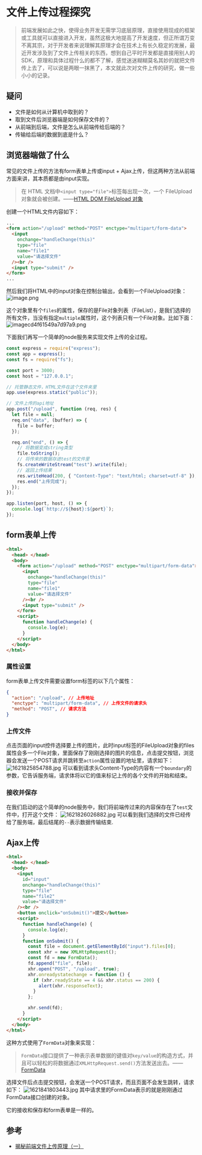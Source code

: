 # 文件上传过程探究

> 前端发展如此之快，使得业务开发无需学习底层原理，直接使用现成的框架或工具就可以直接进入开发，虽然这极大地提高了开发速度，但正所谓万变不离其宗，对于开发者来说理解其原理才会在技术上有长久稳定的发展，最近开发涉及到了文件上传相关的东西，想到自己平时开发都是直接用别人的SDK，原理和具体过程什么的都不了解，感觉迷迷糊糊莫名其妙的就把文件传上去了，可以说是两眼一抹黑了，本文就此次对文件上传的研究，做一些小小的记录。

## 疑问
* 文件是如何从计算机中取到的？
* 取到文件后浏览器端是如何保存文件的？
* 从前端到后端，文件是怎么从前端传给后端的？
* 传输给后端的数据到底是什么？

## 浏览器端做了什么

常见的文件上传的方法有form表单上传或input + Ajax上传，但这两种方法从前端方面来讲，其本质都是由input实现。
> 在 HTML 文档中`<input type="file">`标签每出现一次，一个 FileUpload 对象就会被创建。——[HTML DOM FileUpload 对象](https://www.w3school.com.cn/htmldom/dom_obj_fileupload.asp)

创建一个HTML文件内容如下：
```html
...
<form action="/upload" method="POST" enctype="multipart/form-data">
  <input
    onchange="handleChange(this)"
    type="file"
    name="file1"
    value="请选择文件"
  /><br />
  <input type="submit" />
</form>
...
```
然后我们将HTML中的input对象在控制台输出，会看到一个FileUpload对象：
![image.png](https://gallary.ithen.cn/images/2021/05/21/image.png)

这个对象里有个`files`的属性，保存的是File对象列表（FileList），是我们选择的所有文件，当没有指定`multiple`属性时，这个列表只有一个File对象。比如下面：
![imagecd4f61549a7d97a9.png](https://gallary.ithen.cn/images/2021/05/21/imagecd4f61549a7d97a9.png)

下面我们再写一个简单的node服务来实现文件上传的全过程。
```javascript
const express = require("express");
const app = express();
const fs = require("fs");

const port = 3000;
const host = "127.0.0.1";

// 托管静态文件，HTML文件在这个文件夹里
app.use(express.static("public"));

// 文件上传的api地址
app.post("/upload", function (req, res) {
  let file = null;
  req.on("data", (buffer) => {
    file = buffer;
  });

  req.on("end", () => {
    // 将数据变成string类型
    file.toString();
    // 将传来的数据存进test的文件里
    fs.createWriteStream("test").write(file);
    // 返回上传结果
    res.writeHead(200, { "Content-Type": "text/html; charset=utf-8" });
    res.end("上传完成");
  });
});

app.listen(port, host, () => {
  console.log(`http://${host}:${port}`);
});
```
## form表单上传
```html
<html>
  <head> </head>
  <body>
    <form action="/upload" method="POST" enctype="multipart/form-data">
      <input
        onchange="handleChange(this)"
        type="file"
        name="file1"
        value="请选择文件"
      /><br />
      <input type="submit" />
    </form>
    <script>
      function handleChange(e) {
        console.log(e);
      }
    </script>
  </body>
</html>
```
### 属性设置
form表单上传文件需要设置form标签的以下几个属性：
```json
{
  "action": "/upload", // 上传地址
  "enctype": "multipart/form-data", // 上传文件的请求头
  "method": "POST", // 请求方法
}
```
### 上传文件
点击页面的input控件选择要上传的图片，此时input标签的FileUpload对象的files属性会多一个File对象，里面保存了刚刚选择的图片的信息，点击提交按钮，浏览器会发送一个POST请求并跳转至`action`属性设置的地址里，请求如下：
![1621825854788.jpg](https://gallary.ithen.cn/images/2021/05/24/1621825854788.jpg)
可以看到请求头Content-Type的内容有一个`boundary`的参数，它告诉服务端，请求体将以它的值来标记上传的各个文件的开始和结束。
### 接收并保存
在我们启动的这个简单的node服务中，我们将前端传过来的内容保存在了`test`文件中，打开这个文件：
![1621826026882.jpg](https://gallary.ithen.cn/images/2021/05/24/1621826026882.jpg)
可以看到我们选择的文件已经传给了服务端，最后结尾的`--`表示数据传输结束.

## Ajax上传
```html
<html>
  <head> </head>
  <body>
    <input
      id="input"
      onchange="handleChange(this)"
      type="file"
      name="file2"
      value="请选择文件"
    /><br />
    <button onclick="onSubmit()">提交</button>
    <script>
      function handleChange(e) {
        console.log(e);
      }
      function onSubmit() {
        const file = document.getElementById("input").files[0];
        const xhr = new XMLHttpRequest();
        const fd = new FormData();
        fd.append("file", file);
        xhr.open("POST", "/upload", true);
        xhr.onreadystatechange = function () {
          if (xhr.readyState == 4 && xhr.status == 200) {
            alert(xhr.responseText);
          }
        };

        xhr.send(fd);
      }
    </script>
  </body>
</html>
```
这种方式使用了`FormData`对象来实现：
> `FormData`接口提供了一种表示表单数据的键值对`key/value`的构造方式，并且可以轻松的将数据通过`XMLHttpRequest.send()`方法发送出去。——[FormData](https://developer.mozilla.org/zh-CN/docs/Web/API/FormData)

选择文件后点击提交按钮，会发送一个POST请求，而且页面不会发生跳转，请求如下：
![1621841803443.jpg](https://gallary.ithen.cn/images/2021/05/24/1621841803443.jpg)
其中请求里的FormData表示的就是刚刚通过FormData接口创建的对象。

它的接收和保存和form表单是一样的。

## 参考
* [揭秘前端文件上传原理（一）](https://blog.csdn.net/qq_27053493/article/details/100589143)